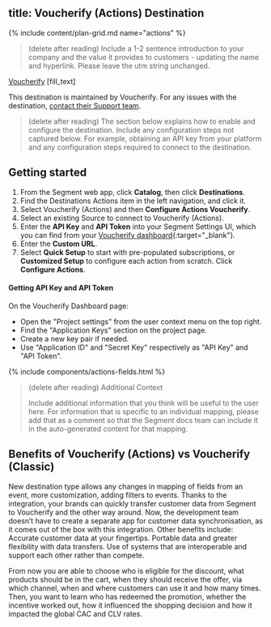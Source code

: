 ## title: Voucherify (Actions) Destination

{% include content/plan-grid.md name="actions" %}

> (delete after reading) Include a 1-2 sentence introduction to your company and the value it provides to customers - updating the name and hyperlink. Please leave the utm string unchanged.

[Voucherify](https://voucherify.io/?utm_source=segmentio&utm_medium=docs&utm_campaign=partners) [fill_text]

This destination is maintained by Voucherify. For any issues with the destination, [contact their Support team](mailto:support@voucherify.io).

> (delete after reading) The section below explains how to enable and configure the destination. Include any configuration steps not captured below. For example, obtaining an API key from your platform and any configuration steps required to connect to the destination.

## Getting started

1. From the Segment web app, click **Catalog**, then click **Destinations**.
2. Find the Destinations Actions item in the left navigation, and click it. 
3. Select Voucherify (Actions) and then **Configure Actions Voucherify**.
4. Select an existing Source to connect to Voucherify (Actions).
5. Enter the **API Key** and **API Token** into your Segment Settings UI, which you can find from your [Voucherify dashboard](https://voucherify.io/dashboard){:target="_blank"}.
6. Enter the **Custom URL**. 
7. Select **Quick Setup** to start with pre-populated subscriptions, or **Customized Setup** to configure each action from scratch. Click **Configure Actions**.

#### Getting API Key and API Token
On the Voucherify Dashboard page:
- Open the "Project settings" from the user context menu on the top right.
- Find the "Application Keys" section on the project page.
- Create a new key pair if needed.
- Use "Application ID" and "Secret Key" respectively as "API Key" and "API Token".

{% include components/actions-fields.html %}

> (delete after reading) Additional Context
>
> Include additional information that you think will be useful to the user here. For information that is specific to an individual mapping, please add that as a comment so that the Segment docs team can include it in the auto-generated content for that mapping.

## Benefits of Voucherify (Actions) vs Voucherify (Classic)

New destination type allows any changes in mapping of fields from an event, more customization, adding filters to events.
Thanks to the integration, your brands can quickly transfer customer data from Segment to Voucherify and the other way around. Now, the development team doesn’t have to create a separate app for customer data synchronisation, as it comes out of the box with this integration. Other benefits include:
Accurate customer data at your fingertips. 
Portable data and greater flexibility with data transfers. 
Use of systems that are interoperable and support each other rather than compete. 

From now you are able to choose who is eligible for the discount, what products should be in the cart, when they should receive the offer, via which channel, when and where customers can use it and how many times. Then, you want to learn who has redeemed the promotion, whether the incentive worked out, how it influenced the shopping decision and how it impacted the global CAC and CLV rates.
